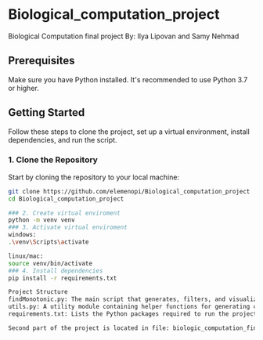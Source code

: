 # Biological_computation_project
Biological Computation final project
By: Ilya Lipovan and Samy Nehmad
## Prerequisites

Make sure you have Python installed. It's recommended to use Python 3.7 or higher.

## Getting Started

Follow these steps to clone the project, set up a virtual environment, install dependencies, and run the script.

### 1. Clone the Repository

Start by cloning the repository to your local machine:

```bash
git clone https://github.com/elemenopi/Biological_computation_project
cd Biological_computation_project

### 2. Create virtual enviroment
python -m venv venv
### 3. Activate virtual enviroment
windows:
.\venv\Scripts\activate

linux/mac:
source venv/bin/activate
### 4. Install dependencies
pip install -r requirements.txt

Project Structure
findMonotonic.py: The main script that generates, filters, and visualizes monotonic functions.
utils.py: A utility module containing helper functions for generating combinations, checking monotonicity, and mapping values to colors.
requirements.txt: Lists the Python packages required to run the project.

Second part of the project is located in file: biologic_computation_final_2.pdf
